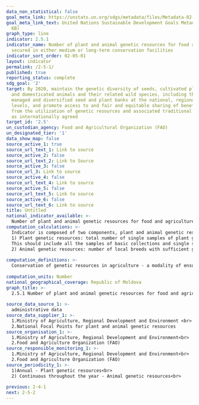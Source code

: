 ```yaml
---
data_non_statistical: false
goal_meta_link: https://unstats.un.org/sdgs/metadata/files/Metadata-02-05-01.pdf
goal_meta_link_text: United Nations Sustainable Development Goals Metadata (PDF 334
  KB)
graph_type: line
indicator: 2.5.1
indicator_name: Number of plant and animal genetic resources for food and agriculture
  secured in either medium or long-term conservation facilities
indicator_sort_order: 02-05-01
layout: indicator
permalink: /2-5-1/
published: true
reporting_status: complete
sdg_goal: '2'
target: By 2020, maintain the genetic diversity of seeds, cultivated plants and farmed
  and domesticated animals and their related wild species, including through soundly
  managed and diversified seed and plant banks at the national, regional and international
  levels, and promote access to and fair and equitable sharing of benefits arising
  from the utilization of genetic resources and associated traditional knowledge,
  as internationally agreed
target_id: '2.5'
un_custodian_agency: Food and Agricultural Organization (FAO)
un_designated_tier: '1'
data_show_map: false
source_active_1: true
source_url_text_1: Link to source
source_active_2: false
source_url_text_2: Link to Source
source_active_3: false
source_url_3: Link to source
source_active_4: false
source_url_text_4: Link to source
source_active_5: false
source_url_text_5: Link to source
source_active_6: false
source_url_text_6: Link to source
title: Untitled
national_indicator_available: >-
  Number of plant and animal genetic resources for food and agriculture secured in either medium- or long-term conservation facilities.
computation_calculations: >-
  Indicator is composed of two components, plant and animal genetic resources, which are calculated separately.<br> 
  1) Plant genetic resources: total number of single samples of plant genetic resources secured in medium- or long-term conservation facilities. <br> 
  This should include all the samples of basic collections and single samples stored in medium-term conservation facilities as active collections only when these samples are considered part of national basic collections. The basic collections may include seeds' collections, field, crio-preserved, in vitro, depending of the preserved species and available facilities in the country.<br> 
  2) Animal genetic resources: number of local breeds with sufficient genetic material stored in the gene bank collections, which allow reconstructing the breed in case of disappearance (according to the Guides for crio-preserving animal genetic resources, FAO, 2012)<br> 
  
computation_definitions: >-
  Conservation of genetic resources in agriculture - a modality of ensuring with necessary resources so as to meet the challenges caused by diseases, pests and new and appearing climate changes. Researchers use the specific nature of animals, crops or wild species for different purposes, such as tolerance to salinity, resistance to diseases and adaptability to climate changes. [Conservation of genetic resources](https://agrobiznes.md/a-avut-loc-conferinta-internationala-privind-conservarea-resurselor-genetice-vegetale-si-animale.html) also offers the producers the necessary diversity for adapting the markets to changes.<br> 
  
computation_units: Number
national_geographical_coverage: Republic of Moldova
graph_title: >-
  2.5.1 Number of plant and animal genetic resources for food and agriculture secured in either medium- or long-term conservation facilities.<br> 
  
source_data_source_1: >-
  administrative data 
source_data_supplier_1: >-
  1.Ministry of Agriculture, Regional Development and Environment <br> 
  2.National Focal Points for plant and animal genetic resources
source_organisation_1: >-
  1.Ministry of Agriculture, Regional Development and Environment<br> 
  2.Food and Agriculture Organization (FAO)
source_responsible_monitoring_1: >-
  1.Ministry of Agriculture, Regional Development and Environment<br> 
  2.Food and Agriculture Organization (FAO)
source_periodicity_1: >-
  1)Annual - Plant genetic resources<br> 
  2) Continuous throughout the year - Animal genetic resources<br> 
  
previous: 2-4-1
next: 2-5-2
---
```

